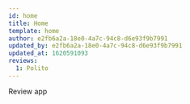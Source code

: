 ```yaml
---
id: home
title: Home
template: home
author: e2fb6a2a-18e0-4a7c-94c8-d6e93f9b7991
updated_by: e2fb6a2a-18e0-4a7c-94c8-d6e93f9b7991
updated_at: 1620591093
reviews:
  1: Polito
---
```

Review app